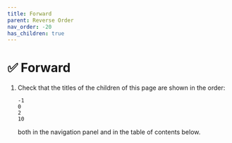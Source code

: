```yaml
---
title: Forward
parent: Reverse Order
nav_order: -20
has_children: true
---
```


# ✅ Forward

1.  Check that the titles of the children of this page are shown in the order:
    
    ```
    -1
    0
    2
    10
    ```
    
    both in the navigation panel and in the table of contents below.
